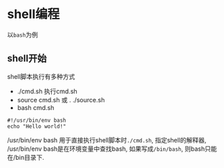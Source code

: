 # shell编程

以`bash`为例

## shell开始

shell脚本执行有多种方式
+ ./cmd.sh
执行cmd.sh
+ source cmd.sh 或 . ./source.sh
+ bash cmd.sh

```shell
#!/usr/bin/env bash
echo "Hello world!"
```
/usr/bin/env bash 用于直接执行shell脚本时`./cmd.sh`, 指定shell的解释器, /usr/bin/env bash是在环境变量中查找bash, 如果写成`/bin/bash`, 则bash只能在/bin目录下.




